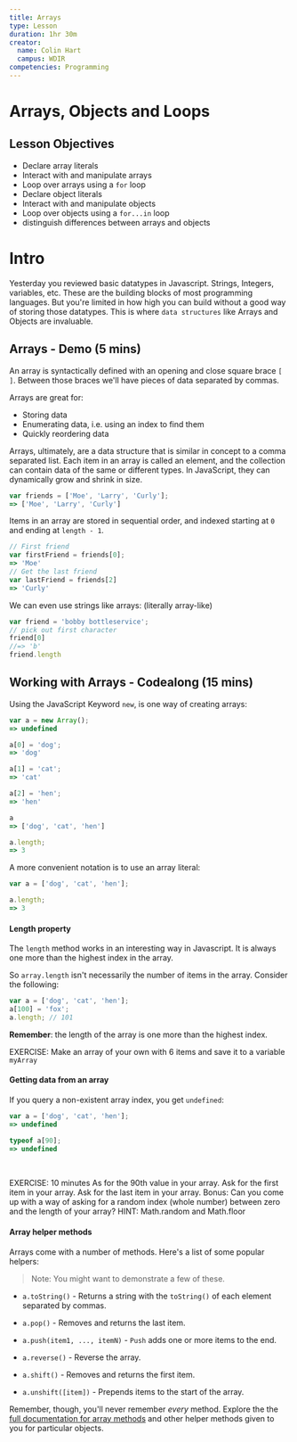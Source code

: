 ```yaml
---
title: Arrays
type: Lesson
duration: 1hr 30m
creator:
  name: Colin Hart
  campus: WDIR
competencies: Programming
---
```


# Arrays, Objects and Loops

## Lesson Objectives

  - Declare array literals
  - Interact with and manipulate arrays
  - Loop over arrays using a `for` loop
  - Declare object literals
  - Interact with and manipulate objects
  - Loop over objects using a `for...in` loop
  - distinguish differences between arrays and objects

# Intro

Yesterday you reviewed basic datatypes in Javascript. Strings, Integers, variables, etc. These are the building blocks of most programming languages. But you're limited in how high you can build without a good way of storing those datatypes. This is where `data structures` like Arrays and Objects are invaluable.

## Arrays - Demo (5 mins)

An array is syntactically defined with an opening and close square brace `[ ]`. Between those braces we'll have pieces of data separated by commas.

Arrays are great for:

* Storing data
* Enumerating data, i.e. using an index to find them
* Quickly reordering data

Arrays, ultimately, are a data structure that is similar in concept to a comma separated list. Each item in an array is called an element, and the collection can contain data of the same or different types. In JavaScript, they can dynamically grow and shrink in size.

```javascript
var friends = ['Moe', 'Larry', 'Curly'];
=> ['Moe', 'Larry', 'Curly']
```

Items in an array are stored in sequential order, and indexed starting at `0` and ending at `length - 1`.

```javascript
// First friend
var firstFriend = friends[0];
=> 'Moe'
// Get the last friend
var lastFriend = friends[2]
=> 'Curly'
```

We can even use strings like arrays: (literally array-like)

```javascript
var friend = 'bobby bottleservice';
// pick out first character
friend[0]
//=> 'b'
friend.length
```

## Working with Arrays - Codealong (15 mins)

Using the JavaScript Keyword `new`, is one way of creating arrays:

```javascript
var a = new Array();
=> undefined

a[0] = 'dog';
=> 'dog'

a[1] = 'cat';
=> 'cat'

a[2] = 'hen';
=> 'hen'

a
=> ['dog', 'cat', 'hen']

a.length;
=> 3
```

A more convenient notation is to use an array literal:

```javascript
var a = ['dog', 'cat', 'hen'];

a.length;
=> 3
```

#### Length property

The `length` method works in an interesting way in Javascript. It is always one more than the highest index in the array.

So `array.length` isn't necessarily the number of items in the array. Consider the following:

```javascript
var a = ['dog', 'cat', 'hen'];
a[100] = 'fox';
a.length; // 101
```
**Remember**: the length of the array is one more than the highest index.


EXERCISE: Make an array of your own with 6 items and save it to a variable `myArray`


#### Getting data from an array

If you query a non-existent array index, you get `undefined`:

```javascript
var a = ['dog', 'cat', 'hen'];
=> undefined

typeof a[90];
=> undefined
```

<br>

EXERCISE: 10 minutes As for the 90th value in your array. Ask for the first item in your array. Ask for the last item in your array. Bonus: Can you come up with a way of asking for a random index (whole number) between zero and the length of your array? HINT: Math.random and Math.floor


#### Array helper methods

Arrays come with a number of methods. Here's a list of some popular helpers:

> Note: You might want to demonstrate a few of these.

- `a.toString()` - Returns a string with the `toString()` of each element separated by commas.

- `a.pop()` - Removes and returns the last item.

- `a.push(item1, ..., itemN)` - `Push` adds one or more items to the end.

- `a.reverse()` - Reverse the array.

- `a.shift()` - Removes and returns the first item.

- `a.unshift([item])` - Prepends items to the start of the array.

Remember, though, you'll never remember _every_ method.  Explore the the [full documentation for array methods](https://developer.mozilla.org/en-US/docs/Web/JavaScript/Reference/Global_Objects/Array) and other helper methods given to you for particular objects.
